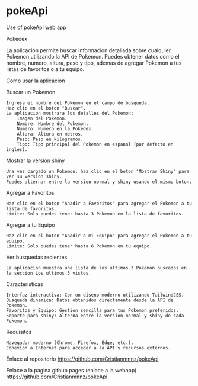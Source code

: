 # pokeApi
Use of pokeApi web app

Pokedex

La aplicacion permite buscar informacion detallada sobre cualquier Pokemon utilizando la API de Pokemon. Puedes obtener datos como el nombre, numero, altura, peso y tipo, ademas de agregar Pokemon a tus listas de favoritos o a tu equipo.


Como usar la aplicacion

Buscar un Pokemon

    Ingresa el nombre del Pokemon en el campo de busqueda.
    Haz clic en el boton "Buscar".
    La aplicacion mostrara los detalles del Pokemon:
        Imagen del Pokemon.
        Nombre: Nombre del Pokemon.
        Numero: Numero en la Pokedex.
        Altura: Altura en metros.
        Peso: Peso en kilogramos.
        Tipo: Tipo principal del Pokemon en espanol (por defecto en ingles).

Mostrar la version shiny

    Una vez cargado un Pokemon, haz clic en el boton "Mostrar Shiny" para ver su version shiny.
    Puedes alternar entre la version normal y shiny usando el mismo boton.

Agregar a Favoritos

    Haz clic en el boton "Anadir a Favoritos" para agregar el Pokemon a tu lista de favoritos.
    Limite: Solo puedes tener hasta 3 Pokemon en la lista de favoritos.

Agregar a tu Equipo

    Haz clic en el boton "Anadir a mi Equipo" para agregar el Pokemon a tu equipo.
    Limite: Solo puedes tener hasta 6 Pokemon en tu equipo.

Ver busquedas recientes

    La aplicacion muestra una lista de los ultimos 3 Pokemon buscados en la seccion Los ultimos 3 vistos.

Caracteristicas

    Interfaz interactiva: Con un diseno moderno utilizando TailwindCSS.
    Busqueda dinamica: Datos obtenidos directamente desde la API de Pokemon.
    Favoritos y Equipo: Gestion sencilla para tus Pokemon preferidos.
    Soporte para shiny: Alterna entre la version normal y shiny de cada Pokemon.

Requisitos

    Navegador moderno (Chrome, Firefox, Edge, etc.).
    Conexion a Internet para acceder a la API y recursos externos.

Enlace al repositorio
    https://github.com/Cristianmnnz/pokeApi

Enlace a la pagina github pages (enlace a la webapp)
    https://github.com/Cristianmnnz/pokeApi 